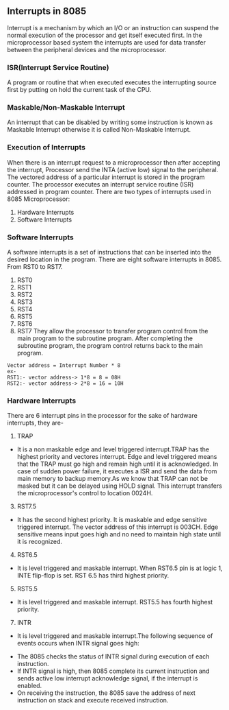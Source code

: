 ## Interrupts in 8085
Interrupt is a mechanism by which an I/O or an instruction can suspend the normal execution of the processor and get itself executed first. In the microprocessor based system the interrupts are used for data transfer between the peripheral devices and the microprocessor.

### ISR(Interrupt Service Routine)
A program or routine that when executed executes the interrupting source first by putting on hold the current task of the CPU.

### Maskable/Non-Maskable Interrupt
An interrupt that can be disabled by writing some instruction is known as Maskable Interrupt otherwise it is called Non-Maskable Interrupt.

### Execution of Interrupts
When there is an interrupt request to a microprocessor then after accepting the interrupt, Processor send the INTA (active low) signal to the peripheral. The vectored address of a particular interrupt is stored in the program counter. The processor executes an interrupt service routine (ISR) addressed in program counter.
There are two types of interrupts used in 8085 Microprocessor:
1. Hardware Interrupts
2. Software Interrupts

### Software Interrupts
A software interrupts is a set of  instructions that can be inserted into the desired location in the program. There are eight software interrupts in 8085. From RST0 to RST7.
1. RST0
2. RST1
3. RST2
4. RST3
5. RST4
6. RST5
7. RST6
8. RST7
They allow the processor to transfer program control from the main program to the subroutine program. After completing the subroutine program, the program control returns back to the main program.
```
Vector address = Interrupt Number * 8
ex- 
RST1:- vector address-> 1*8 = 8 = 08H
RST2:- vector address-> 2*8 = 16 = 10H
```
### Hardware Interrupts
There are 6 interrupt pins in the processor for the sake of hardware interrupts, they are-
1. TRAP
* It is a non maskable edge and level triggered interrupt.TRAP has the highest priority and vectores interrupt. Edge and level triggered means that the TRAP must go high and remain high until it is acknowledged. In case of sudden power failure, it executes a ISR and send the data from main memory to backup memory.As we know that TRAP can not be masked but it can be delayed using HOLD signal. This interrupt transfers the microprocessor's control to location 0024H.
3. RST7.5
* It has the second highest priority. It is maskable and edge sensitive triggered interrupt. The vector address of this interrupt is 003CH. Edge sensitive means input goes high and no need to maintain high state until it is recognized.
4. RST6.5
* It is level triggered and maskable interrupt. When RST6.5 pin is at logic 1, INTE flip-flop is set. RST 6.5 has third highest priority.
5. RST5.5
* It is level triggered and maskable interrupt. RST5.5  has fourth highest priority.
7. INTR
* It is level triggered and maskable interrupt.The following sequence of events occurs when INTR signal goes high:
- The 8085 checks the status of INTR signal during execution of each instruction.
- If INTR signal is high, then 8085 complete its current instruction and sends active low interrupt acknowledge signal, if the interrupt is enabled.
- On receiving the instruction, the 8085 save the address of next instruction on stack and execute received instruction.
